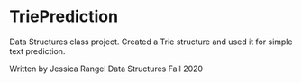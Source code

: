 # TriePrediction
Data Structures class project. Created a Trie structure and used it for simple text prediction.

Written by Jessica Rangel
Data Structures
Fall 2020
